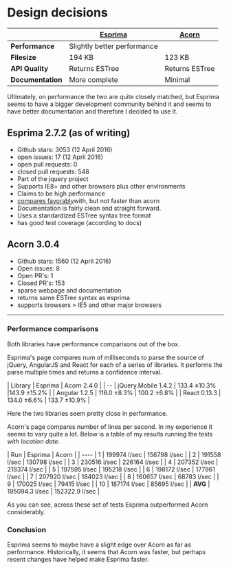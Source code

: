 # Design decisions

|             | [Esprima](http://esprima.org/) | [Acorn](http://marijnhaverbeke.nl/acorn/)         |
| ----------- | ------------- | ------------- |
| **Performance** | Slightly better performance  |   |
| **Filesize** | 194 KB       | 123 KB  |
| **API Quality** | Returns ESTree       | Returns ESTree  |
| **Documentation** | More complete       | Minimal  |


Ultimately, on performance the two are quite closely matched, but Esprima seems to have a bigger development community behind it and seems to have better documentation and therefore I decided to use it.

## Esprima 2.7.2 (as of writing)

* Github stars: 3053 (12 April 2016)
* open issues: 17 (12 April 2016)
* open pull requests: 0
* closed pull requests: 548
* Part of the jquery project
* Supports IE8+ and other browsers plus other environments
* Claims to be high performance
* [compares favorably](http://esprima.org/test/compare.html)with, but not faster than acorn
* Documentation is fairly clean and straight forward.
* Uses a standardized ESTree syntax tree format
* has good test coverage (according to docs)

## Acorn 3.0.4

* Github stars: 1560 (12 April 2016)
* Open issues: 8
* Open PR's: 1
* Closed PR's: 153
* sparse webpage and documentation
* returns same ESTree syntax as esprima
* supports browsers > IE5 and other major browsers


---

### Performance comparisons

Both libraries have performance comparisons out of the box.

Esprima's page compares num of milliseconds to parse the source of jQuery, AngularJS and React for each of a series of libraries. It performs the parse multiple times and returns a confidence interval.

| Library | Esprima | Acorn 2.4.0 |
| --
| jQuery.Mobile 1.4.2 | 133.4 ±10.3% |143.9 ±15.2% |
| Angular 1.2.5 | 116.0 ±8.3% | 100.2 ±6.8% |
| React 0.13.3 | 134.0 ±6.6% | 133.7 ±10.9% |

Here the two libraries seem pretty close in performance.

Acorn's page compares number of lines per second. In my experience it seems to vary quite a lot. Below is a table of my results running the tests *with location date*.

| Run | Esprima | Acorn |
| ----
| 1    |  199974 l/sec     | 156798 l/sec |
| 2    |  191558 l/sec     | 130798 l/sec |
| 3    |  230516 l/sec     | 226164 l/sec |
| 4    |  207352 l/sec     | 218374 l/sec |
| 5    |  197595 l/sec     | 195218 l/sec |
| 6    |  198172 l/sec     | 177961 l/sec |
| 7    |  207920 l/sec     | 184023 l/sec |
| 8    |  160657 l/sec     | 68783 l/sec |
| 9    |  170025 l/sec     | 79415 l/sec |
| 10   |  187174 l/sec     | 85695 l/sec |
| **AVG**   | 195094.3  l/sec  | 152322.9 l/sec |

As you can see, across these set of tests Esprima outperformed Acorn considerably.

### Conclusion

Esprima seems to maybe have a slight edge over Acorn as far as performance. Historically, it seems that Acorn was faster, but perhaps recent changes have helped make Esprima faster.
